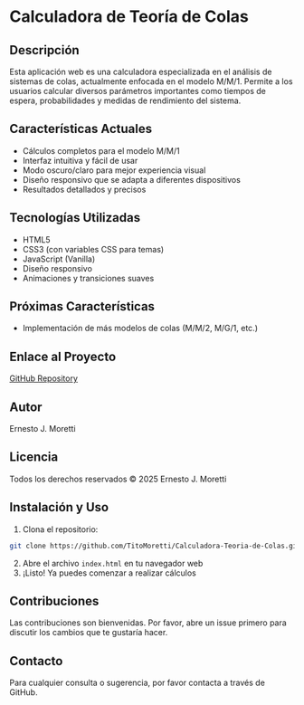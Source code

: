 # Calculadora de Teoría de Colas

## Descripción
Esta aplicación web es una calculadora especializada en el análisis de sistemas de colas, actualmente enfocada en el modelo M/M/1. Permite a los usuarios calcular diversos parámetros importantes como tiempos de espera, probabilidades y medidas de rendimiento del sistema.

## Características Actuales
- Cálculos completos para el modelo M/M/1
- Interfaz intuitiva y fácil de usar
- Modo oscuro/claro para mejor experiencia visual
- Diseño responsivo que se adapta a diferentes dispositivos
- Resultados detallados y precisos

## Tecnologías Utilizadas
- HTML5
- CSS3 (con variables CSS para temas)
- JavaScript (Vanilla)
- Diseño responsivo
- Animaciones y transiciones suaves

## Próximas Características
- Implementación de más modelos de colas (M/M/2, M/G/1, etc.)

## Enlace al Proyecto
[GitHub Repository](https://github.com/TitoMoretti/Calculadora-Teoria-de-Colas)

## Autor
Ernesto J. Moretti

## Licencia
Todos los derechos reservados © 2025 Ernesto J. Moretti

## Instalación y Uso
1. Clona el repositorio:
```bash
git clone https://github.com/TitoMoretti/Calculadora-Teoria-de-Colas.git
```
2. Abre el archivo `index.html` en tu navegador web
3. ¡Listo! Ya puedes comenzar a realizar cálculos

## Contribuciones
Las contribuciones son bienvenidas. Por favor, abre un issue primero para discutir los cambios que te gustaría hacer.

## Contacto
Para cualquier consulta o sugerencia, por favor contacta a través de GitHub.
